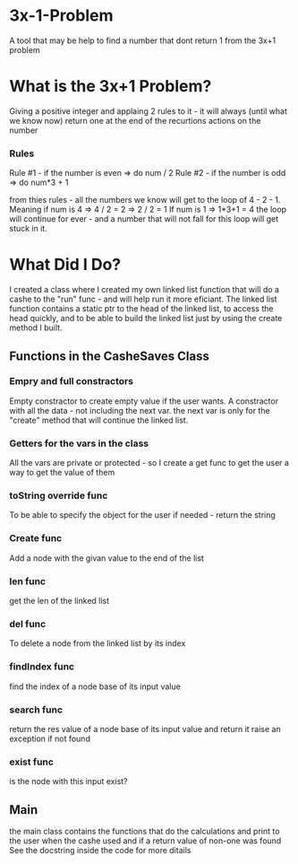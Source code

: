 # 3x-1-Problem
A tool that may be help to find a number that dont return 1 from the 3x+1 problem

# What is the 3x+1 Problem?
Giving a positive integer and applaing 2 rules to it - it will always (until what we know now) return one at the end of the recurtions actions on the number
### Rules
Rule #1 - if the number is even => do num / 2
Rule #2 - if the number is odd => do num*3 + 1

from thies rules - all the numbers we know will get to the loop of 4 - 2 - 1.
Meaning if num is 4 => 4 / 2 = 2 => 2 / 2 = 1
If num is 1 => 1*3+1 = 4
the loop will continue for ever - and a number that will not fall for this loop will get stuck in it.

# What Did I Do?
I created a class where I created my own linked list function that will do a cashe to the "run" func - and will help run it more eficiant.
The linked list function contains a static ptr to the head of the linked list, to access the head quickly, and to be able to build the linked list just by using the create method I built.

## Functions in the CasheSaves Class

### Empry and full constractors
Empty constractor to create empty value if the user wants.
A constractor with all the data - not including the next var.
the next var is only for the "create" method that will continue the linked list.
### Getters for the vars in the class
All the vars are private or protected - so I create a get func to get the user a way to get the value of them
### toString override func
To be able to specify the object for the user if needed - return the string
### Create func
Add a node with the givan value to the end of the list
### len func
get the len of the linked list
### del func
To delete a node from the linked list by its index
### findIndex func
find the index of a node base of its input value
### search func
return the res value of a node base of its input value and return it
raise an exception if not found
### exist func
is the node with this input exist?


## Main
the main class contains the functions that do the calculations and print to the user when the cashe used and if a return value of non-one was found
See the docstring inside the code for more ditails
